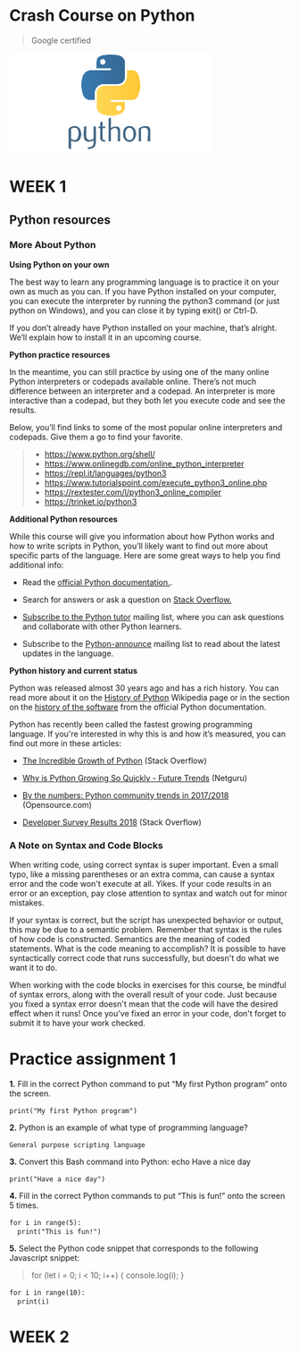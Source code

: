 

# Crash Course on Python 
> Google certified

<img src="https://github.com/Sohoxic/Coursera-Python/blob/main/assets/5-2-python-logo-png-image.png" >

# WEEK 1
## Python resources
### More About Python

**Using Python on your own**

The best way to learn any programming language is to practice it on your own as much as you can. If you have Python installed on your computer, you can execute the interpreter by running the python3 command (or just python on Windows), and you can close it by typing exit() or Ctrl-D.

If you don’t already have Python installed on your machine, that’s alright. We’ll explain how to install it in an upcoming course.

**Python practice resources**

In the meantime, you can still practice by using one of the many online Python interpreters or codepads available online. There’s not much difference between an interpreter and a codepad. An interpreter is more interactive than a codepad, but they both let you execute code and see the results.

Below, you’ll find links to some of the most popular online interpreters and codepads. Give them a go to find your favorite.

> - https://www.python.org/shell/
> - https://www.onlinegdb.com/online_python_interpreter
> - https://repl.it/languages/python3
> - https://www.tutorialspoint.com/execute_python3_online.php
> - https://rextester.com/l/python3_online_compiler
> - https://trinket.io/python3

**Additional Python resources**

While this course will give you information about how Python works and how to write scripts in Python, you’ll likely want to find out more about specific parts of the language. Here are some great ways to help you find additional info: 

- Read the <a href="https://docs.python.org/3/">official Python documentation.</a>.

- Search for answers or ask a question on <a href="https://stackoverflow.com/">Stack Overflow. 

- Subscribe to the <a href="https://mail.python.org/mailman/listinfo/tutor">Python tutor</a> mailing list, where you can ask questions and collaborate with other Python learners.

- Subscribe to the <a href="https://mail.python.org/mailman3/lists/python-announce-list.python.org/">Python-announce</a> mailing list to read about the latest updates in the language.

**Python history and current status**

Python was released almost 30 years ago and has a rich history. You can read more about it on the <a href="https://en.wikipedia.org/wiki/History_of_Python">History of Python</a> Wikipedia page or in the section on the <a href="https://docs.python.org/3.0/license.html">history of the software</a> from the official Python documentation.

Python has recently been called the fastest growing programming language. If you're interested in why this is and how it’s measured, you can find out more in these articles:

- <a href="https://stackoverflow.blog/2017/09/06/incredible-growth-python/">The Incredible Growth of Python</a> (Stack Overflow)

- <a href="https://www.netguru.com/blog/future-of-python">Why is Python Growing So Quickly - Future Trends</a> (Netguru)

- <a href="https://opensource.com/article/18/5/numbers-python-community-trends">By the numbers: Python community trends in 2017/2018</a> (Opensource.com)

- <a href="https://insights.stackoverflow.com/survey/2018#technology">Developer Survey Results 2018</a> (Stack Overflow)

### A Note on Syntax and Code Blocks

When writing code, using correct syntax is super important. Even a small typo, like a missing parentheses or an extra comma, can cause a syntax error and the code won't execute at all. Yikes. If your code results in an error or an exception, pay close attention to syntax and watch out for minor mistakes.

If your syntax is correct, but the script has unexpected behavior or output, this may be due to a semantic problem. Remember that syntax is the rules of how code is constructed. Semantics are the meaning of coded statements. What is the code meaning to accomplish? It is possible to have syntactically correct code that runs successfully, but doesn't do what we want it to do.

When working with the code blocks in exercises for this course, be mindful of syntax errors, along with the overall result of your code. Just because you fixed a syntax error doesn't mean that the code will have the desired effect when it runs! Once you’ve fixed an error in your code, don't forget to submit it to have your work checked.

# Practice assignment 1
**1.** Fill in the correct Python command to put “My first Python program” onto the screen.
```
print("My first Python program")
```
**2.** Python is an example of what type of programming language?
```
General purpose scripting language 
```
**3.** Convert this Bash command into Python: echo Have a nice day
```
print("Have a nice day")
```
**4.** Fill in the correct Python commands to put “This is fun!” onto the screen 5 times. 
```
for i in range(5):
  print("This is fun!")
```
**5.** Select the Python code snippet that corresponds to the following Javascript snippet:

> for (let i = 0; i < 10; i++) {
        console.log(i);
    }

```
for i in range(10):
  print(i)

```

# WEEK 2
